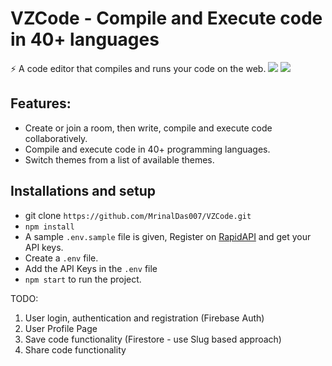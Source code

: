 # VZCode - Compile and Execute code in 40+ languages

⚡️ A code editor that compiles and runs your code on the web.
<img src="https://github.com/MrinalDas007/VZCode/demo.png" />
<img src="https://github.com/MrinalDas007/VZCode/demo1.png" />

## Features:

- Create or join a room, then write, compile and execute code collaboratively.
- Compile and execute code in 40+ programming languages.
- Switch themes from a list of available themes.

## Installations and setup

- git clone `https://github.com/MrinalDas007/VZCode.git`
- `npm install`
- A sample `.env.sample` file is given, Register on <a href="https://rapidapi.com/judge0-official/api/judge0-ce/pricing" target="__blank">RapidAPI</a> and get your API keys.
- Create a `.env` file.
- Add the API Keys in the `.env` file
- `npm start` to run the project.

TODO:

1. User login, authentication and registration (Firebase Auth)
2. User Profile Page
3. Save code functionality (Firestore - use Slug based approach)
4. Share code functionality
